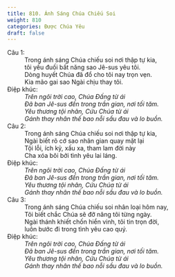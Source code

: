 ```yaml
---
title: 810. Ánh Sáng Chúa Chiếu Soi
weight: 810
categories: Được Chúa Yêu
draft: false
---
```

<dl><dt>Câu 1:</dt><dd data-verse="1">Trong ánh sáng Chúa chiếu soi nơi thập tự kia, <br/>tôi yếu đuối bất năng sao Jê-sus yêu tôi. <br/>Dòng huyết Chúa đã đổ cho tôi nay trọn vẹn. <br/>Kia mão gai sao Ngài chịu thay tôi. </dd><dt>Điệp khúc:</dt><dd data-chorus="1"><em>Trên ngôi trời cao, Chúa Đấng từ ái <br/>Đã ban Jê-sus đến trong trần gian, nơi tối tăm. <br/>Yêu thương tội nhân, Cứu Chúa từ ái <br/>Gánh thay nhân thế bao nỗi sầu đau và lo buồn. </em></dd><dt>Câu 2:</dt><dd data-verse="2">Trong ánh sáng Chúa chiếu soi nơi thập tự kia, <br/>Ngài biết rõ cớ sao nhân gian quay mặt lại <br/>Tội lỗi, ích kỷ, xấu xa, tham lam đời này <br/>Cha xóa bôi bởi tình yêu lai láng. </dd><dt>Điệp khúc:</dt><dd data-chorus="1"><em>Trên ngôi trời cao, Chúa Đấng từ ái <br/>Đã ban Jê-sus đến trong trần gian, nơi tối tăm. <br/>Yêu thương tội nhân, Cứu Chúa từ ái <br/>Gánh thay nhân thế bao nỗi sầu đau và lo buồn. </em></dd><dt>Câu 3:</dt><dd data-verse="3">Trong ánh sáng Chúa chiếu soi nhân loại hôm nay, <br/>Tôi biết chắc Chúa sẽ đỡ nâng tôi từng ngày. <br/>Ngài thánh khiết chốn hiển vinh, tôi tin trọn đời, <br/>luôn bước đi trong tình yêu cao quý. </dd><dt>Điệp khúc:</dt><dd data-chorus="1"><em>Trên ngôi trời cao, Chúa Đấng từ ái <br/>Đã ban Jê-sus đến trong trần gian, nơi tối tăm. <br/>Yêu thương tội nhân, Cứu Chúa từ ái <br/>Gánh thay nhân thế bao nỗi sầu đau và lo buồn. </em></dd></dl>